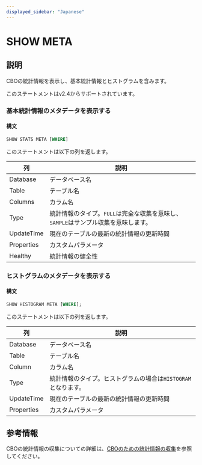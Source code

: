 ```yaml
---
displayed_sidebar: "Japanese"
---
```


# SHOW META

## 説明

CBOの統計情報を表示し、基本統計情報とヒストグラムを含みます。

このステートメントはv2.4からサポートされています。

### 基本統計情報のメタデータを表示する

#### 構文

```SQL
SHOW STATS META [WHERE]
```

このステートメントは以下の列を返します。

| **列**       | **説明**                                                     |
| ------------ | ------------------------------------------------------------ |
| Database     | データベース名                                                |
| Table        | テーブル名                                                   |
| Columns      | カラム名                                                     |
| Type         | 統計情報のタイプ。`FULL`は完全な収集を意味し、`SAMPLE`はサンプル収集を意味します。 |
| UpdateTime   | 現在のテーブルの最新の統計情報の更新時間                       |
| Properties   | カスタムパラメータ                                             |
| Healthy      | 統計情報の健全性                                             |

### ヒストグラムのメタデータを表示する

#### 構文

```SQL
SHOW HISTOGRAM META [WHERE];
```

このステートメントは以下の列を返します。

| **列**       | **説明**                                                     |
| ------------ | ------------------------------------------------------------ |
| Database     | データベース名                                                |
| Table        | テーブル名                                                   |
| Column       | カラム名                                                     |
| Type         | 統計情報のタイプ。ヒストグラムの場合は`HISTOGRAM`となります。 |
| UpdateTime   | 現在のテーブルの最新の統計情報の更新時間                       |
| Properties   | カスタムパラメータ                                             |

## 参考情報

CBOの統計情報の収集についての詳細は、[CBOのための統計情報の収集](../../../using_starrocks/Cost_based_optimizer.md)を参照してください。
